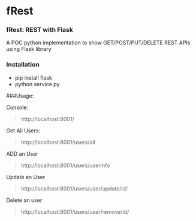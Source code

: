 fRest
=====

### fRest: REST with Flask
A POC python implementation to show GET/POST/PUT/DELETE REST APIs using Flask library

### Installation
* pip install flask
* python service.py

###Usage:

Console:
> http://localhost:8001/

Get All Users:
> http://localhost:8001/users/all

ADD an User
> http://localhost:8001/users/userinfo

Update an User
> http://localhost:8001/users/user/update/id/<id>

Delete an user
> http://localhost:8001/users/user/remove/id/<id>
